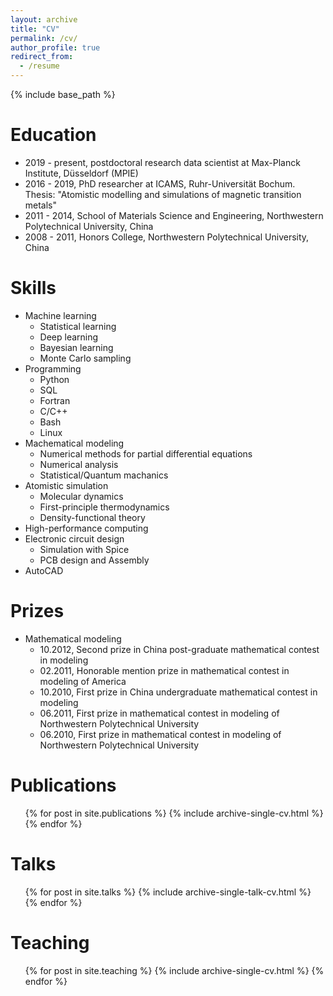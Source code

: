 ```yaml
---
layout: archive
title: "CV"
permalink: /cv/
author_profile: true
redirect_from:
  - /resume
---
```


{% include base_path %}

Education
======
* 2019 - present, postdoctoral research data scientist at Max-Planck Institute, Düsseldorf (MPIE)
* 2016 - 2019, PhD researcher at ICAMS, Ruhr-Universität Bochum. Thesis: "Atomistic modelling and simulations of magnetic transition metals"
* 2011 - 2014, School of Materials Science and Engineering, Northwestern Polytechnical University, China
* 2008 - 2011, Honors College, Northwestern Polytechnical University, China


Skills
======
* Machine learning
  * Statistical learning
  * Deep learning
  * Bayesian learning
  * Monte Carlo sampling
* Programming
  * Python
  * SQL
  * Fortran
  * C/C++
  * Bash
  * Linux
* Machematical modeling
  * Numerical methods for partial differential equations
  * Numerical analysis
  * Statistical/Quantum machanics
* Atomistic simulation
  * Molecular dynamics
  * First-principle thermodynamics
  * Density-functional theory
* High-performance computing
* Electronic circuit design 
  * Simulation with Spice
  * PCB design and Assembly
* AutoCAD


Prizes
======
* Mathematical modeling
  * 10.2012, Second prize in China post-graduate mathematical contest in modeling
  * 02.2011, Honorable mention prize in mathematical contest in modeling of America
  * 10.2010, First prize in  China undergraduate mathematical contest in modeling
  * 06.2011, First prize in mathematical contest in modeling of Northwestern Polytechnical University
  * 06.2010, First prize in mathematical contest in modeling of Northwestern Polytechnical University

Publications
======
  <ul>{% for post in site.publications %}
    {% include archive-single-cv.html %}
  {% endfor %}</ul>
  
Talks
======
  <ul>{% for post in site.talks %}
    {% include archive-single-talk-cv.html %}
  {% endfor %}</ul>
  
Teaching
======
  <ul>{% for post in site.teaching %}
    {% include archive-single-cv.html %}
  {% endfor %}</ul>
